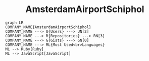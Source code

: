 <h1 align="center">AmsterdamAirportSchiphol</h1>

```mermaid
graph LR
COMPANY_NAME{AmsterdamAirportSchiphol}
COMPANY_NAME ---> U{Users} ---> UN[2]
COMPANY_NAME ---> R{Repositories} ---> RN[3]
COMPANY_NAME ---> G{Gists} ---> GN[0]
COMPANY_NAME ---> ML{Most Used<br>Languages}
ML --> Ruby[Ruby]
ML --> JavaScript[JavaScript]
```
